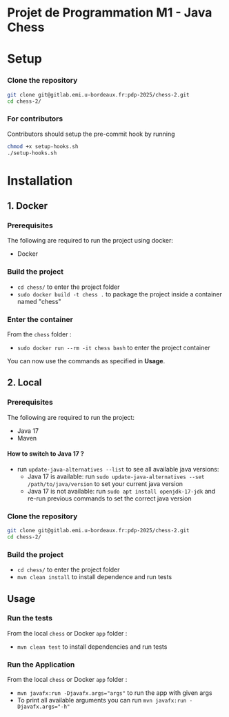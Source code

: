 # Projet de Programmation M1 - Java Chess

# Setup

### Clone the repository
```bash
git clone git@gitlab.emi.u-bordeaux.fr:pdp-2025/chess-2.git
cd chess-2/
```

### For contributors
Contributors should setup the pre-commit hook by running
```bash
chmod +x setup-hooks.sh
./setup-hooks.sh
```

# Installation
## 1. Docker

### Prerequisites
The following are required to run the project using docker:
- Docker

### Build the project
- `cd chess/` to enter the project folder
- `sudo docker build -t chess .` to package the project inside a container named "chess"

### Enter the container
From the `chess` folder :
- `sudo docker run --rm -it chess bash` to enter the project container

You can now use the commands as specified in **Usage**.

## 2. Local
### Prerequisites
The following are required to run the project:
- Java 17
- Maven

#### How to switch to Java 17 ?
- run `update-java-alternatives --list` to see all available java versions:
  - Java 17 is available: run `sudo update-java-alternatives --set /path/to/java/version` to set your current java version
  - Java 17 is not available: run `sudo apt install openjdk-17-jdk` and re-run previous commands to set the correct java version

### Clone the repository
```bash
git clone git@gitlab.emi.u-bordeaux.fr:pdp-2025/chess-2.git
cd chess-2/
```
### Build the project
- `cd chess/` to enter the project folder
- `mvn clean install` to install dependence and run tests

## Usage

### Run the tests
From the local `chess` or Docker `app` folder :
- `mvn clean test` to install dependencies and run tests

### Run the Application
From the local `chess` or Docker `app` folder :
- `mvn javafx:run -Djavafx.args="args"` to run the app with given args
- To print all available arguments you can run `mvn javafx:run -Djavafx.args="-h"`
